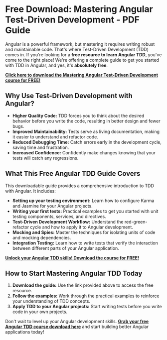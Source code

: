 # Free Download: Mastering Angular Test-Driven Development - PDF Guide

Angular is a powerful framework, but mastering it requires writing robust and maintainable code. That's where Test-Driven Development (TDD) comes in. If you're looking for a **free resource to learn Angular TDD**, you've come to the right place! We're offering a complete guide to get you started with TDD in Angular, and yes, it's **absolutely free**.

[**Click here to download the Mastering Angular Test-Driven Development course for FREE!**](https://udemywork.com/mastering-angular-test-driven-development)

## Why Use Test-Driven Development with Angular?

- **Higher Quality Code:** TDD forces you to think about the desired behavior before you write the code, resulting in better design and fewer bugs.
- **Improved Maintainability:** Tests serve as living documentation, making it easier to understand and refactor code.
- **Reduced Debugging Time:** Catch errors early in the development cycle, saving time and frustration.
- **Increased Confidence:** Confidently make changes knowing that your tests will catch any regressions.

## What This Free Angular TDD Guide Covers

This downloadable guide provides a comprehensive introduction to TDD with Angular. It includes:

*   **Setting up your testing environment:** Learn how to configure Karma and Jasmine for your Angular projects.
*   **Writing your first tests:** Practical examples to get you started with unit testing components, services, and directives.
*   **Test-Driven Development Workflow:** Understand the red-green-refactor cycle and how to apply it to Angular development.
*   **Mocking and Spies:** Master the techniques for isolating units of code and mocking dependencies.
*   **Integration Testing:** Learn how to write tests that verify the interaction between different parts of your Angular application.

[**Unlock your Angular TDD skills! Download the course for FREE!**](https://udemywork.com/mastering-angular-test-driven-development)

## How to Start Mastering Angular TDD Today

1.  **Download the guide:** Use the link provided above to access the free resource.
2.  **Follow the examples:** Work through the practical examples to reinforce your understanding of TDD concepts.
3.  **Apply TDD to your Angular projects:** Start writing tests before you write code in your own projects.

Don't wait to level up your Angular development skills. **[Grab your free Angular TDD course download here](https://udemywork.com/mastering-angular-test-driven-development)** and start building better Angular applications today!
